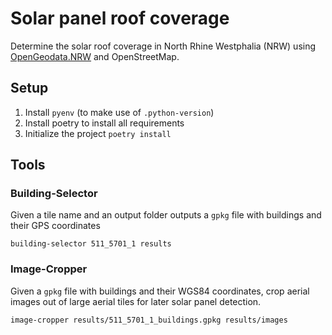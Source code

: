 # Solar panel roof coverage

Determine the solar roof coverage in North Rhine Westphalia (NRW) using [OpenGeodata.NRW](https://www.opengeodata.nrw.de/produkte/) and OpenStreetMap.

## Setup

1. Install `pyenv` (to make use of `.python-version`)
2. Install poetry to install all requirements
3. Initialize the project `poetry install`

## Tools

### Building-Selector

Given a tile name and an output folder outputs a `gpkg` file with buildings and their GPS coordinates

```shell
building-selector 511_5701_1 results
```

### Image-Cropper

Given a `gpkg` file with buildings and their WGS84 coordinates, crop aerial images out of large aerial tiles for later solar panel detection.

```shell
image-cropper results/511_5701_1_buildings.gpkg results/images
```